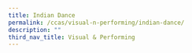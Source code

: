 ```yaml
---
title: Indian Dance
permalink: /ccas/visual-n-performing/indian-dance/
description: ""
third_nav_title: Visual & Performing
---
```

